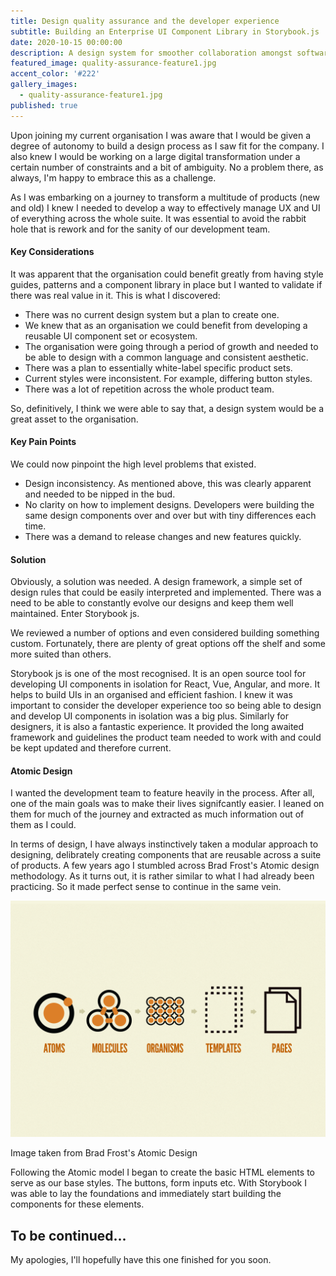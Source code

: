 ```yaml
---
title: Design quality assurance and the developer experience
subtitle: Building an Enterprise UI Component Library in Storybook.js
date: 2020-10-15 00:00:00
description: A design system for smoother collaboration amongst software teams and product scalability.
featured_image: quality-assurance-feature1.jpg
accent_color: '#222'
gallery_images:
  - quality-assurance-feature1.jpg
published: true
---
```


Upon joining my current organisation I was aware that I would be given a degree of autonomy to build a design process as I saw fit for the company.  I also knew I would be working on a large digital transformation under a certain number of constraints and a bit of ambiguity.  No a problem there, as always, I'm happy to embrace this as a challenge.

As I was embarking on a journey to transform a multitude of products (new and old) I knew I needed to develop a way to effectively manage UX and UI of everything across the whole suite.  It was essential to avoid the rabbit hole that is rework and for the sanity of our development team.

#### Key Considerations
It was apparent that the organisation could benefit greatly from having style guides, patterns and a component library in place but I wanted to validate if there was real value in it.  This is what I discovered:

* There was no current design system but a plan to create one.
* We knew that as an organisation we could benefit from developing a reusable UI component set or ecosystem.
* The organisation were going through a period of growth and needed to be able to design with a common language and consistent aesthetic.
* There was a plan to essentially white-label specific product sets.
* Current styles were inconsistent.  For example, differing button styles.
* There was a lot of repetition across the whole product team.

So, definitively, I think we were able to say that, a design system would be a great asset to the organisation.

#### Key Pain Points
We could now pinpoint the high level problems that existed.
* Design inconsistency.  As mentioned above, this was clearly apparent and needed to be nipped in the bud.
* No clarity on how to implement designs.  Developers were building the same design components over and over but with tiny differences each time.
* There was a demand to release changes and new features quickly.

#### Solution
Obviously, a solution was needed.  A design framework, a simple set of design rules that could be easily interpreted and implemented.  There was a need to be able to constantly evolve our designs and keep them well maintained.  Enter Storybook js.

We reviewed a number of options and even considered building something custom.  Fortunately, there are plenty of great options off the shelf and some more suited than others.

Storybook js is one of the most recognised.  It is an open source tool for developing UI components in isolation for React, Vue, Angular, and more. It helps to build UIs in an organised and efficient fashion.  I knew it was important to consider the developer experience too so being able to design and develop UI components in isolation was a big plus. Similarly for designers, it is also a fantastic experience.  It provided the long awaited framework and guidelines the product team needed to work with and could be kept updated and therefore current.

#### Atomic Design
I wanted the development team to feature heavily in the process.  After all, one of the main goals was to make their lives signifcantly easier.  I leaned on them for much of the journey and extracted as much information out of them as I could.

In terms of design, I have always instinctively taken a modular approach to designing, delibrately creating components that are reusable across a suite of products.  A few years ago I stumbled across Brad Frost's Atomic design methodology.  As it turns out, it is rather similar to what I had already been practicing.  So it made perfect sense to continue in the same vein.

![Atomic Design by Brad Frost ](/images/projects/atomic-design-process.png "Atomic Design image from Brad Frost")
<figcaption>Image taken from Brad Frost's Atomic Design</figcaption>

Following the Atomic model I began to create the basic HTML elements to serve as our base styles.  The buttons, form inputs etc.  With Storybook I was able to lay the foundations and immediately start building the components for these elements.

<!-- Next, the molecules.  Like a search input and button combined.

Organisms - nav

Templates - use a mobile wireframe as an example -->

## To be continued...
My apologies, I'll hopefully have this one finished for you soon.
<!-- #### Summary
Two years ago, there was no way of assuring design consistency and frustration was high amongst the developement team.  Today, we have a constantly evolving design system which is starting to mature.  It helps to relieve unnecessary stress and the product team can create and develop with confidence knowing they have the support of some great tools. -->
